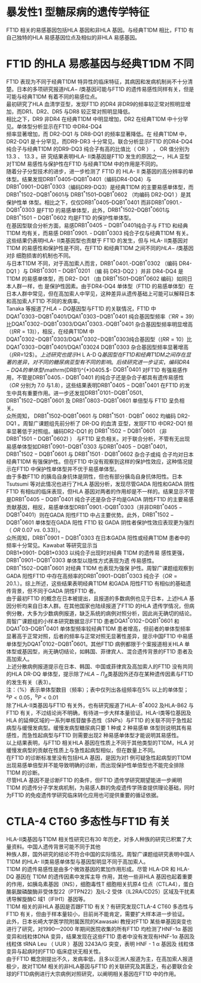 # 暴发性1 型糖尿病的遗传学特征  
FT1D 相关的易感基因包括HLA 基因和非HLA 基因。与经典T1DM 相比，FT1D 有自己独特的HLA 易感基因位点及相似的非HLA 易感基因。  
# FT1D 的HLA 易感基因与经典T1DM 不同  
FT1D 表现为不同于经典T1DM 特异性的临床特征，其病因和发病机制尚不十分清楚。日本的多项研究报道$H L A-\ I$类基因可能与FT1D 的遗传易感性同样有关，但是可能与经典T1DM 有着不同的易感位点。  
最初研究了HLA 血清学亚型，发现FT1D 的DR4 非DR9的频率较正常对照明显增加，而DR1、DR2、DR5 与DR8 较正常对照明显降低。  
相比之下，DR9 非DR4 在经典T1DM 中明显增加，DR2 在经典T1DM 中十分罕见。单体型分析显示在FT1D 中DR4-DQ4  
频率显著增加，而 DR2-DQ1  与 DR8-DQ1  的频率显著降低。在 经典T1DM 中，DR2-DQ1 是十分罕见，而DR9-DR3 十分常见。联合分析显示FT1D 的DR4-DQ4 纯合子与经典T1DM 的DR9-DQ3  纯合子有高的比值比（ OR ） ， OR  值分别为 13.3 、 13.3 。研 究结果表明HLA- Ⅱ类基因是FT1D 发生的原因之一，HLA 亚型对T1DM 易感性与保护性在FT1D 与经典T1DM 中的作用是不同的。  
随着分子分型技术的进步，进一步检测了 FT1D  的 HLA-  Ⅱ 类基因的高分辨率的单体型。结果发现$\mathrm{DRB1}^{*}0405–\mathrm{DQB1}^{*}0401$（编码DR4-DQ4）与$\mathrm{DRB1}^{*}0901\mathrm{-DQB1}^{*}0303$（编码DR9-DQ3）是经典T1DM 的主要易感单体型，而$\mathrm{DRB1}^{*}1502\mathrm{-DQB1}^{*}0601$与 $\mathrm{DRB1}^{*}1501–\mathrm{DQB1}^{*}0602$ （均编码 DR2-DQ1 ）是其保护性单 体型。相比之下，仅仅$\mathrm{DRB1^{*}0405–D Q B1^{*}0401}$ 而非$\mathrm{DRB1^{*}0901}.$-$\mathrm{DQB1}^{*}0303$ 是FT1D 的易感单体型，此外，$\mathrm{DRB1^{*}1502–D Q B1^{*}0601}$与$\mathrm{DRB1^{*}1501-DQ B1^{*}0602}$ 均是FT1D 的保护性单体型。  
在基因型联合分析方面，易感$\mathrm{DRB1^{*}0405-D Q B1^{*}0401}$纯合子与 FT1D  和经典 T1DM  均有关，而易感 $\mathrm{DRB1}^{*}0901.$ - $\mathrm{DQB}1^{*}0303$ 纯合子仅与经典T1DM 有关。这些结果仍表明HLA-  Ⅱ类基因型也贡献于 FT1D  的发生，但与 HLA-  Ⅱ类基因对 T1DM 的易感性和保护性是不同，在FT1D 和经典T1DM 之间不同的$H L A-\ I$类基因对β 细胞损害的机制也不同。  
与日本T1DM 不同，对于高加索人而言，$\mathrm{DRB1}^{*}\!0401.$-$\mathrm{DQB}1^{*}0302$ （编码 DR4-DQ1 ）与 $\mathrm{DRB1^{*}0301-D Q B1^{*}0201}$ （编 码 DR3-DQ2 ）并非 DR4-DQ4  是 T1DM  的易感单体型，而 DR2- DQ1 （由 $\mathrm{DRB1}^{*}1501–\mathrm{DQB1}^{*}0602$  编码）如同日本人群一样，也 是保护性因素。由于DR4-DQ4 单体型（FT1D 的易感单体型）在日本人群中常见，但在高加索人中罕见，这种差异从遗传基础上可能可以解释日本和高加索人FT1D 不同的发病率。  
Tanaka 等报道了$H L A-D Q$基因型与FT1D 的关联情况，FT1D 中$\mathrm{DQA1}^{*}0303\mathrm{-DQB1}^{*}0401/\mathrm{DQA1}^{*}0303\mathrm{-DQB1}^{*}0401$ 纯合基因型频率（$'R R{=}39$）比$\mathrm{DQA1^{*}0302\mathrm{-D QB1^{*}0303/D Q A1^{*}0303}}.$-$\mathrm{DQB1^{*}}0401$ 杂合基因型频率明显增高（$\scriptstyle(R R=13)$），相反，在经典T1DM 中$\mathrm{DQA1}^{*}0302\mathrm{-D QB1}^{*}0303/\mathrm{DQA1}^{*}0302\mathrm{-D QB1}^{*}0303$纯合基因型（$(R R{=}10$）比$\mathrm{DQA1}^{*}0303\mathrm{-DQB1}^{*}0401/\mathrm{DQA1}^{*}03024$ $\mathrm{DQB}1^{*}0303$ 杂合基因型频率显著增高（$\mathit{(R R=}12\$）。上述研究也提示$H L A-D Q$基因型在FT1D 和经典T1DM 之间存在显著的差异，对不同的糖尿病亚型有不同的影响。  
后续研究进一步证实，编码DR4-DQ4 的单体型$\mathrm{DRB1}^{*}0405.$-
$\mathrm{DQB1^{*}}0401$ 对FT1D 有强易感作用，不管是DRB1${}^{*}0405.$-
$\mathrm{DQB1^{*}}0401$ 的纯合子还是杂合子都具有遗传易感性（$O R$ 分别为
7.0 与1.8），这些结果表明$\mathrm{DRB1^{*}0405{-}D Q B1^{*}0401}$ 在FT1D 的发生中具有重要作用。进一步还发现$\mathrm{DRB1}^{*}0101\mathrm{-DQB1}^{*}0501$、$\mathrm{DRB1}^{*}1502\mathrm{-DQB1}^{*}0601$  及 $\mathrm{DRB1^{*}0803\mathrm{-}D Q B1^{*}0601}$  单倍型与 FT1D 呈负相关。  
众所周知， $\mathrm{DRB1^{*}1502–D Q B1^{*}0601}$  与 $\mathrm{DRB1^{*}1501\cdot D Q B1^{*}}$   0602  均编码 DR2-DQ1 。周智广课题组先前分析了 DR-DQ  的血清 亚型，发现FT1D 中DR2-DQ1 频率显著低于对照组。编码DR2-DQ1  的 $\mathrm{DRB1^{*}1502{-}D Q B1^{*}0601}$ （非 $\mathrm{DRB1^{*}1501-D Q B1^{*}0602})$ ） 与FT1D 呈负相关。对于联合分析，不管有无出现易感单体型如$\mathrm{DRB1^{*}0901\mathrm{-DQB1^{*}0303}}$ 与$\mathrm{DRB1^{*}0405{-}D Q B1^{*}0401}$，$\mathrm{DRB1^{*}1502{-}D Q B1^{*}0601}$  与 $\mathrm{DRB1^{*}1501\cdot D Q B1^{*}0602}$  杂合子或纯 合子均对日本经典T1DM 有强保护性。但在FT1D 中没有观察到这样的保护性效应，这种情况提示在FT1D 中保护性单体型并不优于易感单体型。  
由于多数FT1D 的胰岛自身抗体是阴性，但也有部分胰岛自身抗体阳性。日本Tsutsumi 等对此情况也进行了HLA 基因分析，发现尽管GADA 阳性和GADA 阴性FT1D 有相似的临床表现，但HLA 基因对两者的作用却是不一样的。结果显示不管是$\mathrm{DRB1^{*}0405{-}D Q B1^{*}0401}$ 纯合子还是杂合子均是GADA 阴性FT1D 的主要易感贡献基因，相反，易感单体型$\mathrm{DRB1}^{*}0901.$-$\mathrm{DQB}1^{*}0303$（并非$\mathrm{DRB1^{*}0405{-}D Q B1^{*}0401}$）则在GADA 阳性FT1D 中占主要优势。此外，$\mathrm{DRB1^{*}1502{-}D Q B1^{*}0601}$ 单体型在GADA  阳性 FT1D  较 GADA  阴性者保护性效应表现更为强烈 （ $O R$   $0.07\;\nu s.\;0.33)$）。  
众所周知，$\mathrm{DRB1^{*}0901-D Q B1^{*}0303}$ 在日本GADA 阳性或经典T1DM 患者中的频率十分常见。Kawabat 等研究显示当  
DRB1\*0901- DQB1\*0303  以纯合子出现时对经典 T1DM  的遗传易 感性更强， $\mathrm{DRB1}^{*}0901\mathrm{-DQB1}^{*}0303$  单体型以隐性方式表现为遗 传易感性。 $\mathrm{DRB1}^{*}1502\mathrm{-DQB1}^{*}0601$  对经典 T1DM  也表现为强保 护性。周智广课题组观察到GADA 阳性FT1D 中存在高频率的$\mathrm{DRB1^{*}0901\mathrm{-}D Q B1^{*}0303}$ 纯合子（$O R{=}20.1.$）。综上所述，这些结果表明经典T1DM 和GADA 阳性FT1D 有相似的基础遗传背景，但不同于GADA 阴性FT1D 者。  
由于最初FT1D 的概念在日本被提出，且报道的多数病例也见于日本，上述HLA 基因分析均来自日本人群。在其他国家也陆续报道了FT1D 的HLA 遗传学情况，但病例分散，大多为少数病例报道，缺乏系统的病例对照分析，因此尚无确切的结论。  
周智广课题组的小样本研究数据显示FT1D 患者$\mathrm{DQA1}^{*}0102\mathrm{-DQB1}^{*}0601$ 和$\mathrm{DQA1}^{*}03–\mathrm{DQB1}^{*}0401$ 单体型频率较经典T1DM 患者增高，但前者的单体型频率显著高于正常对照，后者的频率与正常对照无显著性差异，提示中国FT1D 中易感单体型为$\mathrm{DQA1^{*}0102\mathrm{-DQB1^{*}0601}}$。其他FT1D 病例都限于个案报道相关HLA 单体型或基因型，尚无确切结论，如韩国、菲律宾人、混合遗传背景的FT1D 患者及高加索人。  
上述分散病例报道提示在日本、韩国、中国或菲律宾及高加索人的FT1D 没有共同的HLA DR-DQ 单体型，提示除了$H L A-\mathit{\Pi}_{\mathit{\Delta}}$类基因外还存在某种遗传因素与FT1D的发生有关（表3）。  
注：（%）表示单体型数目（频率）；表中仅列出各组频率在$5\%$ 以上的单体型；$^{\mathrm{a}}P<0.05$，$^\mathrm{b}P<0.01$  
除了HLA-Ⅱ类基因与FT1D 有关外，也有研究报道了HLA-$\cdot\mathrm{B}^{\ast}4002$ 及HLA-B62 与FT1D 有关，不过结论尚不明确，有待进一步大样本量验证。HLA-Ⅰ类等位基因及HLA 的延伸区域的一系列单核苷酸多态性（SNPs）与FT1D 的关联不同于急性起病型与缓慢发病型。缓慢发病型糖尿病只要 1  种或 2  种易感单 体型则说明其有易感性，而急性起病型与FT1D 则需要出现2 种易感单体型才能说明其易感性。  
以上结果表明，与FT1D 相关HLA 基因在性质上不同于其他类型的T1DM，HLA 对缓慢发病型的贡献在性质上与急性起病型相似，但在数量上不同。  
在FT1D 的诊断标准里没有包括HLA 基因，是因为对1 例可疑急性起病型的T1DM 出现易感单倍型并不能导致明确的诊断，而出现保护性单倍型也不能完全排除T1DM 的诊断。  
尽管HLA 基因不是诊断FT1D 的条件，但FT1D 遗传学研究期望能进一步阐明T1DM 的遗传分子学发病机制，为易感人群的免疫遗传学筛查提供理论基础，同时为FT1D 的免疫遗传学研究临床转化应用也可提供重要的循证依据。  
# CTLA-4 CT60 多态性与FT1D 有关  
HLA-Ⅱ类基因与T1DM 相关性研究已有30 年历史，对多人种族的研究已积累了大量资料。中国人遗传背景可能不同于其他  
种族人群，国外研究的结论不符合中国的实际情况。周智广课题组研究表明中国人T1DM 的HLA- Ⅱ类易感单体型与基因型明显不同于高加索人。  
T1DM 的遗传易感性是由多个微效基因的累加作用形成。尽管 HLA-DR  和 HLA- DQ  基因在 T1DM  的遗传因素中发挥主导 作用，其他一些非HLA 基因也起着重要的作用，如胰岛素基因（INS），细胞毒性T 细胞相关抗原4 位点（CTLA4），蛋白酪氨酸磷酸酶非受体型22（PTPN22）及IL-2 受体（IL2RA/CD25）区域及干扰素诱导解旋酶C 域1（IFIH1）基因等。  
T1DM 相关的非HLA 基因是否跟FT1D 有关？有研究发现CTLA-4 CT60 多态性与FT1D 有关，但由于样本量较小，目前尚不能肯定，需要扩大样本进一步验证。  
此外，日本长崎大学医学院附属医院的Kawasaki 教授对FT1D 某些单基因突变也进行了研究，对1990—2000 年期间医院收集的所有FT1D 均检测了HNF-1α 基因变异和线粒体DNA 变异，结果发现在这些FT1D 患者中没有发现有HNF-1α 基因及线粒体 tRNA Leu （ UUR ）基因 3243A/G  突变，表明 HNF - 1 α  基因及 线粒体变异与起病时的FT1D 临床症状无相关性。  
由于FT1D 概念刚提出不久，发病率低，且多以亚洲人报道为主，在高加索人报道极少，故对T1DM 相关的非HLA基因与FT1D 的关联研究及其匮乏，有必要联合全球的FT1D病例进行大宗病例对照研究，以阐明相关基因在FT1D 中的作用。  
